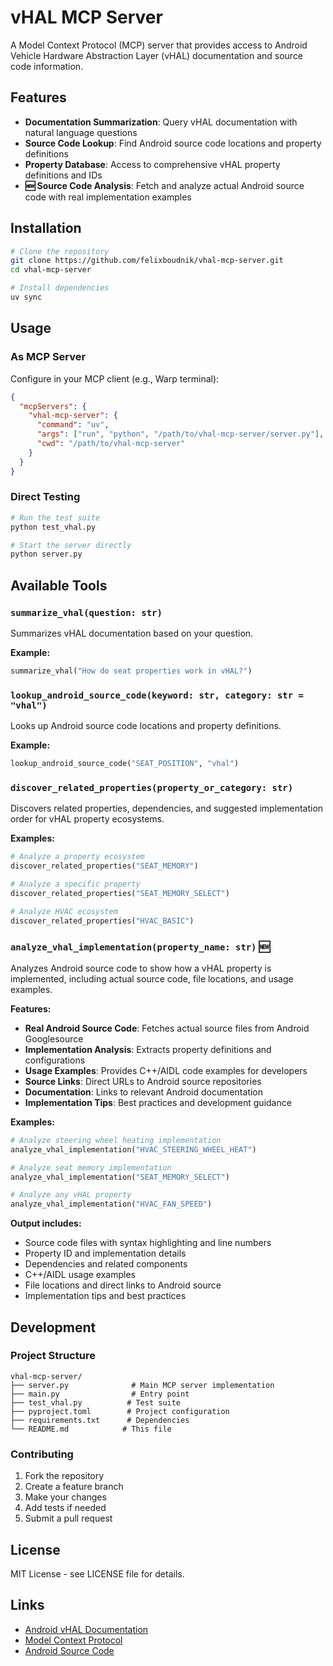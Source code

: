 # vHAL MCP Server

A Model Context Protocol (MCP) server that provides access to Android Vehicle Hardware Abstraction Layer (vHAL) documentation and source code information.

## Features

- **Documentation Summarization**: Query vHAL documentation with natural language questions
- **Source Code Lookup**: Find Android source code locations and property definitions
- **Property Database**: Access to comprehensive vHAL property definitions and IDs
- **🆕 Source Code Analysis**: Fetch and analyze actual Android source code with real implementation examples

## Installation

```bash
# Clone the repository
git clone https://github.com/felixboudnik/vhal-mcp-server.git
cd vhal-mcp-server

# Install dependencies
uv sync
```

## Usage

### As MCP Server

Configure in your MCP client (e.g., Warp terminal):

```json
{
  "mcpServers": {
    "vhal-mcp-server": {
      "command": "uv",
      "args": ["run", "python", "/path/to/vhal-mcp-server/server.py"],
      "cwd": "/path/to/vhal-mcp-server"
    }
  }
}
```

### Direct Testing

```bash
# Run the test suite
python test_vhal.py

# Start the server directly
python server.py
```

## Available Tools

### `summarize_vhal(question: str)`

Summarizes vHAL documentation based on your question.

**Example:**
```python
summarize_vhal("How do seat properties work in vHAL?")
```

### `lookup_android_source_code(keyword: str, category: str = "vhal")`

Looks up Android source code locations and property definitions.

**Example:**
```python
lookup_android_source_code("SEAT_POSITION", "vhal")
```

### `discover_related_properties(property_or_category: str)`

Discovers related properties, dependencies, and suggested implementation order for vHAL property ecosystems.

**Examples:**
```python
# Analyze a property ecosystem
discover_related_properties("SEAT_MEMORY")

# Analyze a specific property
discover_related_properties("SEAT_MEMORY_SELECT")

# Analyze HVAC ecosystem
discover_related_properties("HVAC_BASIC")
```

### `analyze_vhal_implementation(property_name: str)` 🆕

Analyzes Android source code to show how a vHAL property is implemented, including actual source code, file locations, and usage examples.

**Features:**
- **Real Android Source Code**: Fetches actual source files from Android Googlesource
- **Implementation Analysis**: Extracts property definitions and configurations
- **Usage Examples**: Provides C++/AIDL code examples for developers
- **Source Links**: Direct URLs to Android source repositories
- **Documentation**: Links to relevant Android documentation
- **Implementation Tips**: Best practices and development guidance

**Examples:**
```python
# Analyze steering wheel heating implementation
analyze_vhal_implementation("HVAC_STEERING_WHEEL_HEAT")

# Analyze seat memory implementation
analyze_vhal_implementation("SEAT_MEMORY_SELECT")

# Analyze any vHAL property
analyze_vhal_implementation("HVAC_FAN_SPEED")
```

**Output includes:**
- Source code files with syntax highlighting and line numbers
- Property ID and implementation details
- Dependencies and related components
- C++/AIDL usage examples
- File locations and direct links to Android source
- Implementation tips and best practices

## Development

### Project Structure

```
vhal-mcp-server/
├── server.py              # Main MCP server implementation
├── main.py                # Entry point
├── test_vhal.py          # Test suite
├── pyproject.toml        # Project configuration
├── requirements.txt      # Dependencies
└── README.md            # This file
```

### Contributing

1. Fork the repository
2. Create a feature branch
3. Make your changes
4. Add tests if needed
5. Submit a pull request

## License

MIT License - see LICENSE file for details.

## Links

- [Android vHAL Documentation](https://source.android.com/docs/automotive/vhal)
- [Model Context Protocol](https://github.com/modelcontextprotocol/specification)
- [Android Source Code](https://cs.android.com/)
